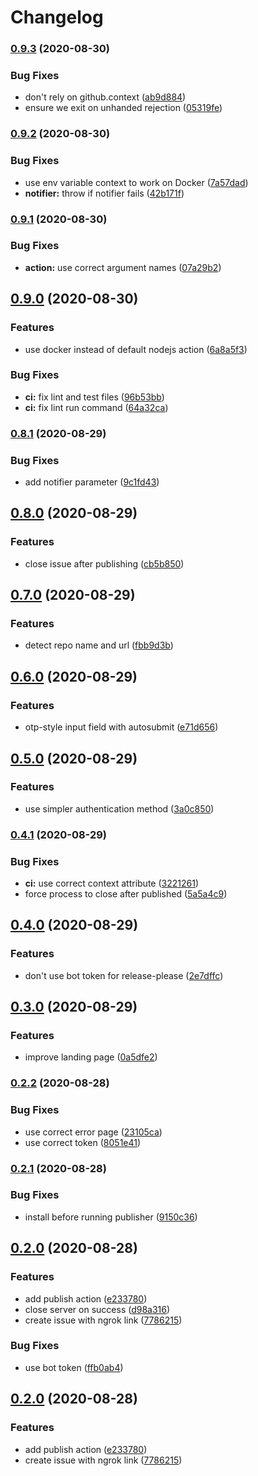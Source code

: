 # Changelog

### [0.9.3](https://www.github.com/mmarchini-oss/npm-otp-publish/compare/v0.9.2...v0.9.3) (2020-08-30)


### Bug Fixes

* don't rely on github.context ([ab9d884](https://www.github.com/mmarchini-oss/npm-otp-publish/commit/ab9d884f54236b127bb4d2b60cb0f13b910729ce))
* ensure we exit on unhanded rejection ([05319fe](https://www.github.com/mmarchini-oss/npm-otp-publish/commit/05319fece070ba00c747bd4e7cb19d380b322d77))

### [0.9.2](https://www.github.com/mmarchini-oss/npm-otp-publish/compare/v0.9.1...v0.9.2) (2020-08-30)


### Bug Fixes

* use env variable context to work on Docker ([7a57dad](https://www.github.com/mmarchini-oss/npm-otp-publish/commit/7a57dadd2bc12b6e5e8df6b04a9b4e48c29fd8be))
* **notifier:** throw if notifier fails ([42b171f](https://www.github.com/mmarchini-oss/npm-otp-publish/commit/42b171f397952a09268e6aa7a05840d2d62c6b21))

### [0.9.1](https://www.github.com/mmarchini-oss/npm-otp-publish/compare/v0.9.0...v0.9.1) (2020-08-30)


### Bug Fixes

* **action:** use correct argument names ([07a29b2](https://www.github.com/mmarchini-oss/npm-otp-publish/commit/07a29b2de41a2d498e9829c38be5c68b84754eed))

## [0.9.0](https://www.github.com/mmarchini-oss/npm-otp-publish/compare/v0.8.1...v0.9.0) (2020-08-30)


### Features

* use docker instead of default nodejs action ([6a8a5f3](https://www.github.com/mmarchini-oss/npm-otp-publish/commit/6a8a5f3524c99eb99f0126d6d4c75b32e4fbeb82))


### Bug Fixes

* **ci:** fix lint and test files ([96b53bb](https://www.github.com/mmarchini-oss/npm-otp-publish/commit/96b53bb9022e406b0c57fdfdb7b9feee3c646fc4))
* **ci:** fix lint run command ([64a32ca](https://www.github.com/mmarchini-oss/npm-otp-publish/commit/64a32cae6879f829c1827f1d4df3ae1cdc152944))

### [0.8.1](https://www.github.com/mmarchini-oss/npm-otp-publish/compare/v0.8.0...v0.8.1) (2020-08-29)


### Bug Fixes

* add notifier parameter ([9c1fd43](https://www.github.com/mmarchini-oss/npm-otp-publish/commit/9c1fd4309b4cf208d73cb3641dcecf602c8c88a8))

## [0.8.0](https://www.github.com/mmarchini-oss/npm-otp-publish/compare/v0.7.0...v0.8.0) (2020-08-29)


### Features

* close issue after publishing ([cb5b850](https://www.github.com/mmarchini-oss/npm-otp-publish/commit/cb5b850a40fadb3d0992d118dc42b360bee7314a))

## [0.7.0](https://www.github.com/mmarchini-oss/npm-otp-publish/compare/v0.6.0...v0.7.0) (2020-08-29)


### Features

* detect repo name and url ([fbb9d3b](https://www.github.com/mmarchini-oss/npm-otp-publish/commit/fbb9d3be6e8c6415a7ae588009c8fa6011ec0f44))

## [0.6.0](https://www.github.com/mmarchini-oss/npm-otp-publish/compare/v0.5.0...v0.6.0) (2020-08-29)


### Features

* otp-style input field with autosubmit ([e71d656](https://www.github.com/mmarchini-oss/npm-otp-publish/commit/e71d656c51cd78d11b569440a325e48411053522))

## [0.5.0](https://www.github.com/mmarchini-oss/npm-otp-publish/compare/v0.4.1...v0.5.0) (2020-08-29)


### Features

* use simpler authentication method ([3a0c850](https://www.github.com/mmarchini-oss/npm-otp-publish/commit/3a0c850f73d95eea13ceebef3855900efd207b49))

### [0.4.1](https://www.github.com/mmarchini-oss/npm-otp-publish/compare/v0.4.0...v0.4.1) (2020-08-29)


### Bug Fixes

* **ci:** use correct context attribute ([3221261](https://www.github.com/mmarchini-oss/npm-otp-publish/commit/32212616a0a53f691b3fd453abacc1f5ffa12c12))
* force process to close after published ([5a5a4c9](https://www.github.com/mmarchini-oss/npm-otp-publish/commit/5a5a4c94f8f10bb04d3086319fed1d9ed64f686f))

## [0.4.0](https://www.github.com/mmarchini-oss/npm-otp-publish/compare/v0.3.0...v0.4.0) (2020-08-29)


### Features

* don't use bot token for release-please ([2e7dffc](https://www.github.com/mmarchini-oss/npm-otp-publish/commit/2e7dffc6e8f6868ed0c224bb0145c3b4684d1598))

## [0.3.0](https://www.github.com/mmarchini-oss/npm-otp-publish/compare/v0.2.2...v0.3.0) (2020-08-29)


### Features

* improve landing page ([0a5dfe2](https://www.github.com/mmarchini-oss/npm-otp-publish/commit/0a5dfe207520072ca17fe3acf57d628b82b3d48c))

### [0.2.2](https://www.github.com/mmarchini-oss/npm-otp-publish/compare/v0.2.1...v0.2.2) (2020-08-28)


### Bug Fixes

* use correct error page ([23105ca](https://www.github.com/mmarchini-oss/npm-otp-publish/commit/23105ca1c918c7771d6aa5354db749694898ec99))
* use correct token ([8051e41](https://www.github.com/mmarchini-oss/npm-otp-publish/commit/8051e41d2d70048553cb9784a6b6b983d2dd95fd))

### [0.2.1](https://www.github.com/mmarchini-oss/npm-otp-publish/compare/v0.2.0...v0.2.1) (2020-08-28)


### Bug Fixes

* install before running publisher ([9150c36](https://www.github.com/mmarchini-oss/npm-otp-publish/commit/9150c36702e221019a6c067a82f4193b21b08d4f))

## [0.2.0](https://www.github.com/mmarchini-oss/npm-otp-publish/compare/v0.1.0...v0.2.0) (2020-08-28)


### Features

* add publish action ([e233780](https://www.github.com/mmarchini-oss/npm-otp-publish/commit/e2337804e22b878cab90c3d1c1498e43f16d679f))
* close server on success ([d98a316](https://www.github.com/mmarchini-oss/npm-otp-publish/commit/d98a3161a35e48860fe97a0f8d4fafbd4e4b3328))
* create issue with ngrok link ([7786215](https://www.github.com/mmarchini-oss/npm-otp-publish/commit/77862158087295b72b1ba6aad19e81213c699a73))


### Bug Fixes

* use bot token ([ffb0ab4](https://www.github.com/mmarchini-oss/npm-otp-publish/commit/ffb0ab4d1fd5c05f8f3daac9a968f77280f8f1e3))

## [0.2.0](https://www.github.com/mmarchini-oss/npm-otp-publish/compare/v0.1.0...v0.2.0) (2020-08-28)


### Features

* add publish action ([e233780](https://www.github.com/mmarchini-oss/npm-otp-publish/commit/e2337804e22b878cab90c3d1c1498e43f16d679f))
* create issue with ngrok link ([7786215](https://www.github.com/mmarchini-oss/npm-otp-publish/commit/77862158087295b72b1ba6aad19e81213c699a73))
